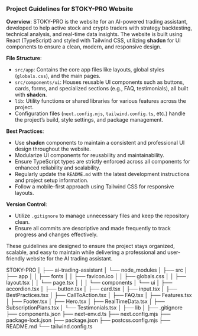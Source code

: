 ### Project Guidelines for STOKY-PRO Website

**Overview**:
STOKY-PRO is the website for an AI-powered trading assistant, developed to help active stock and crypto traders with strategy backtesting, technical analysis, and real-time data insights. The website is built using React (TypeScript) and styled with Tailwind CSS, utilizing **shadcn** for UI components to ensure a clean, modern, and responsive design.

**File Structure**:
- `src/app`: Contains the core app files like layouts, global styles (`globals.css`), and the main pages.
- `src/components/ui`: Houses reusable UI components such as buttons, cards, forms, and specialized sections (e.g., FAQ, testimonials), all built with **shadcn**.
- `lib`: Utility functions or shared libraries for various features across the project.
- Configuration files (`next.config.mjs`, `tailwind.config.ts`, etc.) handle the project’s build, style settings, and package management.

**Best Practices**:
- Use **shadcn** components to maintain a consistent and professional UI design throughout the website.
- Modularize UI components for reusability and maintainability.
- Ensure TypeScript types are strictly enforced across all components for enhanced reliability and scalability.
- Regularly update the `README.md` with the latest development instructions and project setup information.
- Follow a mobile-first approach using Tailwind CSS for responsive layouts.

**Version Control**:
- Utilize `.gitignore` to manage unnecessary files and keep the repository clean.
- Ensure all commits are descriptive and made frequently to track progress and changes effectively.

These guidelines are designed to ensure the project stays organized, scalable, and easy to maintain while delivering a professional and user-friendly website for the AI trading assistant.



STOKY-PRO
│
├── ai-trading-assistant
│   └── node_modules
│
├── src
│   ├── app
│   │   ├── fonts
│   │   ├── favicon.ico
│   │   ├── globals.css
│   │   ├── layout.tsx
│   │   └── page.tsx
│   │
│   └── components
│       └── ui
│           ├── accordion.tsx
│           ├── button.tsx
│           ├── card.tsx
│           ├── input.tsx
│           ├── BestPractices.tsx
│           ├── CallToAction.tsx
│           ├── FAQ.tsx
│           ├── Features.tsx
│           ├── Footer.tsx
│           ├── Hero.tsx
│           ├── RealTimeData.tsx
│           ├── SubscriptionPlans.tsx
│           └── Testimonials.tsx
│
├── lib
│
├── .gitignore
├── components.json
├── next-env.d.ts
├── next.config.mjs
├── package-lock.json
├── package.json
├── postcss.config.mjs
├── README.md
└── tailwind.config.ts
